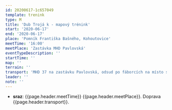 ```yaml
---
id: 20200617-1c657049
template: trenink
type: M
title: 'Dub Trojá k - mapový trénink'
start: '2020-06-17'
end: '2020-06-17'
place: 'Pomník Františka Bašného, Kohoutovice'
meetTime: '16:00'
meetPlace: 'Zastávka MHD Pavlovská'
eventTypeDescription: ''
startTime: ''
map: ''
terrain: ''
transport: 'MHD 37 na zastávku Pavlovská, odsud po fáborcích na místo startu'
leader: ''
note: ''
---
```

* **sraz**: {{page.header.meetTime}} {{page.header.meetPlace}}. Doprava {{page.header.transport}}.
